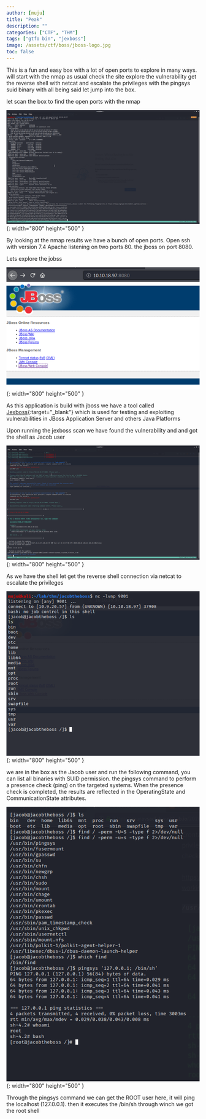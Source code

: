 ```yaml
---
author: [muju]
title: "Peak"
description: ""
categories: ["CTF", "THM"]
tags: ["gtfo bin", "jexboss"]
image: /assets/ctf/boss/jboss-logo.jpg
toc: false
---
```


This is a fun and easy box with a lot of open ports to explore in many ways. will start with the nmap as usual check the site explore the vulnerability get the reverse shell with netcat and escalate the privileges with the pingsys suid binary with all being said let jump into the box.

let scan the box to find the open ports with the nmap

![boss1](/assets/ctf/boss/boss_1.png){: width="800" height="500" }

By looking at the nmap results we have a bunch of open ports. Open ssh with version 7.4 Apache listening on two ports 80. the jboss on port 8080. 

Lets explore the jobss 

![boss2](/assets/ctf/boss/boss_2.png){: width="800" height="500" }

As this application is build with jboss we have a tool called [Jexboss](https://github.com/joaomatosf/jexboss){:target="_blank"} which is used for testing and exploiting vulnerabilities in JBoss Application Server and others Java Platforms

Upon running the jexboss scan we have found the vulnerability and and got the shell as Jacob user

![boss3](/assets/ctf/boss/boss_3.png){: width="800" height="500" }

As we have the shell let get the reverse shell connection via netcat to escalate the privileges 

![boss4](/assets/ctf/boss/boss_4.png){: width="800" height="500" }

we are in the box as the Jacob user and run the following command, you can list all binaries with SUID permission.
the pingsys command to perform a presence check (ping) on the targeted systems. When the presence check is completed, the results are reflected in the OperatingState and CommunicationState attributes. 

![boss5](/assets/ctf/boss/boss_5.png){: width="800" height="500" }

Through the pingsys command we can get the ROOT user here,  it will ping the localhost (127.0.0.1). then it executes the /bin/sh through winch we got the root shell




